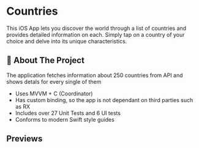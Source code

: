 # Countries

 This iOS App lets you discover the world through a list of countries and provides detailed information on each. Simply tap on a country of your choice and delve into its unique characteristics.
 
 ## 🚀 About The Project
 The application fetches information about 250 countries from API and shows detals for every single of them
 - Uses MVVM + C (Coordinator)
 - Has custom binding, so the app is not dependant on third parties such as RX
 - Includes over 27 Unit Tests and 6 UI tests
 - Conforms to modern Swift style guides
 
 ## Previews

